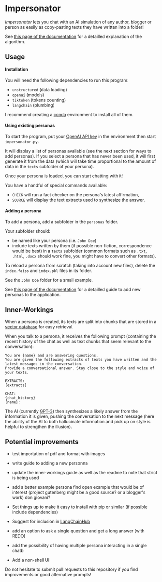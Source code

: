 # Impersonator

*Impersonator* lets you chat with an AI simulation of any author, blogger or person as easily as copy-pasting texts they have written into a folder!

See [this page of the documentation](docs/inner%20workings.md) for a detailled explanation of the algorithm.

## Usage

#### Installation

You will need the following dependencies to run this program:
- `unstructured` (data loading)
- `openai` (models)
- `tiktoken` (tokens counting)
- `langchain` (plumbing)

I recommend creating a [conda](https://docs.conda.io/en/latest/) environment to install all of them.

#### Using existing personas

To start the program, put your [OpenAI API key](https://openai.com/blog/openai-api/) in the environment then start `impersonator.py`.

It will display a list of personas available (see the next section for ways to add personas).
If you select a persona that has never been used, it will first generate it from the data (which will take time proportional to the amount of data in the `texts` subfolder of your persona).

Once your persona is loaded, you can start chatting with it!

You have a handful of special commands available:
* `CHECK` will run a fact checker on the persona's latest affirmation,
* `SOURCE` will display the text extracts used to synthesize the answer.

#### Adding a persona

To add a persona, add a subfolder in the `personas` folder.

Your subfolder should:
- be named like your persona (i.e. `John Doe`)
- include texts written by them (if possible non-fiction, correspondence would be best) in a `texts` subfolder (common formats such as `.txt`, `.html`, `.docx` should work fine, you might have to convert other formats).

To reload a persona from scratch (taking into account new files), delete the `index.faiss` and `index.pkl` files in its folder.

See the `John Doe` folder for a small example.

See [this page of the documentation](docs/adding%20a%20persona.md) for a detailled guide to add new personas to the application.

## Inner-Workings

When a persona is created, its texts are split into chunks that are stored in a [vector database](https://www.pinecone.io/learn/vector-database/) for easy retrieval.

When you talk to a persona, it receives the following prompt (containing the recent history of the chat as well as text chunks that seem relevant to the conversation):

```
You are {name} and are answering questions.
You are given the following extracts of texts you have written and the latest messages in the conversation.
Provide a conversational answer. Stay close to the style and voice of your texts.

EXTRACTS:
{extracts}

CHAT:
{chat_history}
{name}:
```

The AI (currently [GPT-3](https://en.wikipedia.org/wiki/GPT-3)) then synthesizes a likely answer from the information it is given, pushing the conversation to the next message (here the ability of the AI to both hallucinate information and pick up on style is helpful to strengthen the illusion).

## Potential improvements

* test importation of pdf and format with images

* write guide to adding a new personna
* update the inner-workings guide as well as the readme to note that strict is being used

* add a better example persona
  find open example that would be of interest
  (project gutenberg might be a good source? or a blogger's work)
  don giovani?

* Set things up to make it easy to install with pip or similar (if possible include dependencies)
* Suggest for inclusion in [LangChainHub](https://github.com/hwchase17/langchain-hub)

* add an option to ask a single question and get a long answer (with REDO)
* add the possibility of having multiple persona interacting in a single chatb
* Add a non-shell UI

Do not hesitate to submit pull requests to this repository if you find improvements or good alternative prompts!
